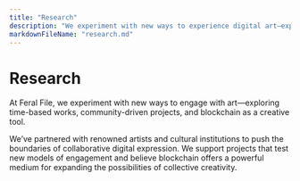 ```yaml
---
title: "Research"
description: "We experiment with new ways to experience digital art—exploring time-based works, community-driven projects, and blockchain as a creative tool."
markdownFileName: "research.md"
---
```


# Research

At Feral File, we experiment with new ways to engage with art—exploring time-based works, community-driven projects, and blockchain as a creative tool.

We’ve partnered with renowned artists and cultural institutions to push the boundaries of collaborative digital expression. We support projects that test new models of engagement and believe blockchain offers a powerful medium for expanding the possibilities of collective creativity.
